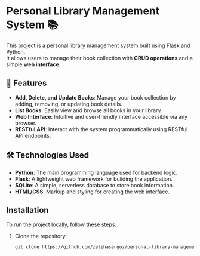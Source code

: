 # Personal Library Management System 📚  

This project is a personal library management system built using Flask and Python.  
It allows users to manage their book collection with **CRUD operations** and a simple **web interface**.  

## 🚀 Features
- **Add, Delete, and Update Books**: Manage your book collection by adding, removing, or updating book details.
- **List Books**: Easily view and browse all books in your library.
- **Web Interface**: Intuitive and user-friendly interface accessible via any browser.
- **RESTful API**: Interact with the system programmatically using RESTful API endpoints.


## 🛠 Technologies Used
- **Python**: The main programming language used for backend logic.
- **Flask**: A lightweight web framework for building the application.
- **SQLite**: A simple, serverless database to store book information.
- **HTML/CSS**: Markup and styling for creating the web interface.


## Installation  
To run the project locally, follow these steps:


1. Clone the repository:
   ```bash
   git clone https://github.com/zelihasengoz/personal-library-management.git
 